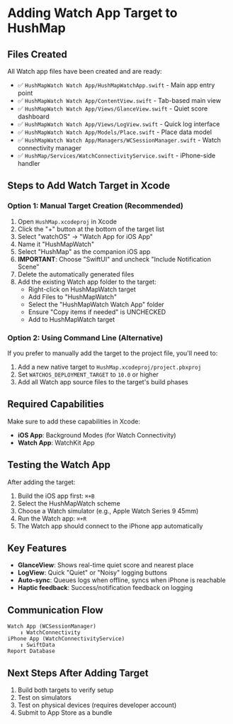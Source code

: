 # Adding Watch App Target to HushMap

## Files Created
All Watch app files have been created and are ready:
- ✅ `HushMapWatch Watch App/HushMapWatchApp.swift` - Main app entry point
- ✅ `HushMapWatch Watch App/ContentView.swift` - Tab-based main view
- ✅ `HushMapWatch Watch App/Views/GlanceView.swift` - Quiet score dashboard
- ✅ `HushMapWatch Watch App/Views/LogView.swift` - Quick log interface
- ✅ `HushMapWatch Watch App/Models/Place.swift` - Place data model
- ✅ `HushMapWatch Watch App/Managers/WCSessionManager.swift` - Watch connectivity manager
- ✅ `HushMap/Services/WatchConnectivityService.swift` - iPhone-side handler

## Steps to Add Watch Target in Xcode

### Option 1: Manual Target Creation (Recommended)
1. Open `HushMap.xcodeproj` in Xcode
2. Click the "+" button at the bottom of the target list
3. Select "watchOS" → "Watch App for iOS App"
4. Name it "HushMapWatch"
5. Select "HushMap" as the companion iOS app
6. **IMPORTANT**: Choose "SwiftUI" and uncheck "Include Notification Scene"
7. Delete the automatically generated files
8. Add the existing Watch app folder to the target:
   - Right-click on HushMapWatch target
   - Add Files to "HushMapWatch"
   - Select the "HushMapWatch Watch App" folder
   - Ensure "Copy items if needed" is UNCHECKED
   - Add to HushMapWatch target

### Option 2: Using Command Line (Alternative)
If you prefer to manually add the target to the project file, you'll need to:
1. Add a new native target to `HushMap.xcodeproj/project.pbxproj`
2. Set `WATCHOS_DEPLOYMENT_TARGET` to `10.0` or higher
3. Add all Watch app source files to the target's build phases

## Required Capabilities
Make sure to add these capabilities in Xcode:
- **iOS App**: Background Modes (for Watch Connectivity)
- **Watch App**: WatchKit App

## Testing the Watch App
After adding the target:
1. Build the iOS app first: `⌘+B`
2. Select the HushMapWatch scheme
3. Choose a Watch simulator (e.g., Apple Watch Series 9 45mm)
4. Run the Watch app: `⌘+R`
5. The Watch app should connect to the iPhone app automatically

## Key Features
- **GlanceView**: Shows real-time quiet score and nearest place
- **LogView**: Quick "Quiet" or "Noisy" logging buttons
- **Auto-sync**: Queues logs when offline, syncs when iPhone is reachable
- **Haptic feedback**: Success/notification feedback on logging

## Communication Flow
```
Watch App (WCSessionManager)
    ↕ WatchConnectivity
iPhone App (WatchConnectivityService)
    ↕ SwiftData
Report Database
```

## Next Steps After Adding Target
1. Build both targets to verify setup
2. Test on simulators
3. Test on physical devices (requires developer account)
4. Submit to App Store as a bundle
